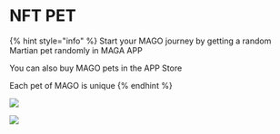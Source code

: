 # NFT PET

{% hint style="info" %}
Start your MAGO journey by getting a random Martian pet randomly in MAGA APP

You can also buy MAGO pets in the APP Store

Each pet of MAGO is unique
{% endhint %}

![](../.gitbook/assets/pet\_1.png)

![](../.gitbook/assets/pet\_2.png)
